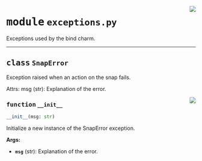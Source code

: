 <!-- markdownlint-disable -->

<a href="../src/exceptions.py#L0"><img align="right" style="float:right;" src="https://img.shields.io/badge/-source-cccccc?style=flat-square"></a>

# <kbd>module</kbd> `exceptions.py`
Exceptions used by the bind charm. 



---

## <kbd>class</kbd> `SnapError`
Exception raised when an action on the snap fails. 

Attrs:  msg (str): Explanation of the error. 

<a href="../src/exceptions.py#L14"><img align="right" style="float:right;" src="https://img.shields.io/badge/-source-cccccc?style=flat-square"></a>

### <kbd>function</kbd> `__init__`

```python
__init__(msg: str)
```

Initialize a new instance of the SnapError exception. 



**Args:**
 
 - <b>`msg`</b> (str):  Explanation of the error. 





